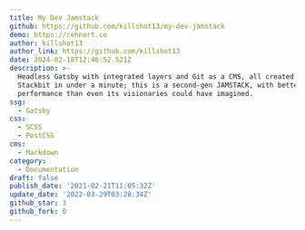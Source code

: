 ```yaml
---
title: My Dev Jamstack
github: https://github.com/killshot13/my-dev-jamstack
demo: https://rehnert.co
author: killshot13
author_link: https://github.com/killshot13
date: 2024-02-18T12:46:52.521Z
description: >-
  Headless Gatsby with integrated layers and Git as a CMS, all created with
  Stackbit in under a minute; this is a second-gen JAMSTACK, with better
  performance than even its visionaries could have imagined.
ssg:
  - Gatsby
css:
  - SCSS
  - PostCSS
cms:
  - Markdown
category:
  - Documentation
draft: false
publish_date: '2021-02-21T11:05:32Z'
update_date: '2022-03-29T03:28:34Z'
github_star: 3
github_fork: 0
---
```

